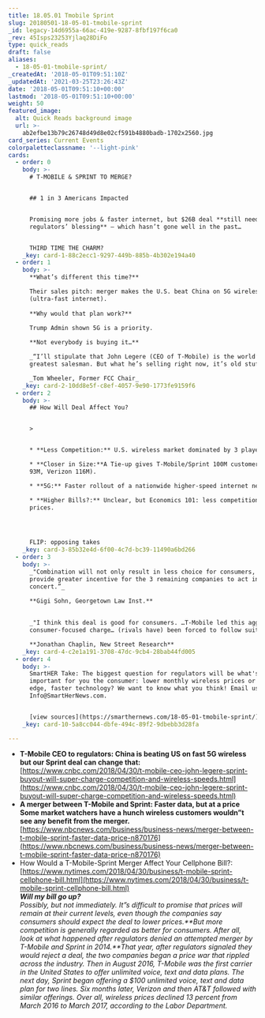 ```yaml
---
title: 18.05.01 Tmobile Sprint
slug: 20180501-18-05-01-tmobile-sprint
_id: legacy-14d6955a-66ac-419e-9287-8fbf197f6ca0
_rev: 45Isps23253Yjlaq28DiFo
type: quick_reads
draft: false
aliases:
  - 18-05-01-tmobile-sprint/
_createdAt: '2018-05-01T09:51:10Z'
_updatedAt: '2021-03-25T23:26:43Z'
date: '2018-05-01T09:51:10+00:00'
lastmod: '2018-05-01T09:51:10+00:00'
weight: 50
featured_image:
  alt: Quick Reads background image
  url: >-
    ab2efbe13b79c26748d49d8e02cf591b4880badb-1702x2560.jpg
card_series: Current Events
colorpaletteclassname: '--light-pink'
cards:
  - order: 0
    body: >-
      # T-MOBILE & SPRINT TO MERGE?


      ## 1 in 3 Americans Impacted


      Promising more jobs & faster internet, but $26B deal **still needs
      regulators’ blessing** – which hasn’t gone well in the past…


      THIRD TIME THE CHARM?
    _key: card-1-88c2ecc1-9297-449b-885b-4b302e194a40
  - order: 1
    body: >-
      **What’s different this time?**  

      Their sales pitch: merger makes the U.S. beat China on 5G wireless
      (ultra-fast internet).  
        
      **Why would that plan work?**  

      Trump Admin shown 5G is a priority.  
        
      **Not everybody is buying it…**  

      _“I’ll stipulate that John Legere (CEO of T-Mobile) is the world’s
      greatest salesman. But what he’s selling right now, it’s old stuff.”_  

      _Tom Wheeler, Former FCC Chair_
    _key: card-2-10dd8e5f-c8ef-4057-9e90-1773fe9159f6
  - order: 2
    body: >-
      ## How Will Deal Affect You?


      > 


      * **Less Competition:** U.S. wireless market dominated by 3 players.

      * **Closer in Size:**A Tie-up gives T-Mobile/Sprint 100M customers (AT&T
      93M, Verizon 116M).

      * **5G:** Faster rollout of a nationwide higher-speed internet network.

      * **Higher Bills?:** Unclear, but Economics 101: less competition = higher
      prices.




      FLIP: opposing takes
    _key: card-3-85b32e4d-6f00-4c7d-bc39-11490a6bd266
  - order: 3
    body: >-
      _"Combination will not only result in less choice for consumers, it will
      provide greater incentive for the 3 remaining companies to act in
      concert.”_  

      **Gigi Sohn, Georgetown Law Inst.**  
        
        
      _"I think this deal is good for consumers. …T-Mobile led this aggressive,
      consumer-focused charge… (rivals have) been forced to follow suit."_  

      **Jonathan Chaplin, New Street Research**
    _key: card-4-c2e1a191-3708-47dc-9cb4-28bab44fd005
  - order: 4
    body: >-
      SmartHER Take: The biggest question for regulators will be what's more
      important for you the consumer: lower monthly wireless prices or cutting
      edge, faster technology? We want to know what you think! Email us
      Info@SmartHerNews.com.


      [view sources](https://smarthernews.com/18-05-01-tmobile-sprint/)
    _key: card-10-5a8cc044-dbfe-494c-89f2-9dbebb3d28fa

---
```

* **T-Mobile CEO to regulators: China is beating US on fast 5G wireless but our Sprint deal can change that:** [https://www.cnbc.com/2018/04/30/t-mobile-ceo-john-legere-sprint-buyout-will-super-charge-competition-and-wireless-speeds.html](https://www.cnbc.com/2018/04/30/t-mobile-ceo-john-legere-sprint-buyout-will-super-charge-competition-and-wireless-speeds.html)
* **A merger between T-Mobile and Sprint: Faster data, but at a price**  
**Some market watchers have a hunch wireless customers wouldn”t see any benefit from the merger.**  
[https://www.nbcnews.com/business/business-news/merger-between-t-mobile-sprint-faster-data-price-n870176](https://www.nbcnews.com/business/business-news/merger-between-t-mobile-sprint-faster-data-price-n870176)
* How Would a T-Mobile-Sprint Merger Affect Your Cellphone Bill?:  
[https://www.nytimes.com/2018/04/30/business/t-mobile-sprint-cellphone-bill.html](https://www.nytimes.com/2018/04/30/business/t-mobile-sprint-cellphone-bill.html)  
**_Will my bill go up?_**  
_Possibly, but not immediately. It”s difficult to promise that prices will remain at their current levels, even though the companies say consumers should expect the deal to lower prices.**But more competition is generally regarded as better for consumers. After all, look at what happened after regulators denied an attempted merger by T-Mobile and Sprint in 2014.**That year, after regulators signaled they would reject a deal, the two companies began a price war that rippled across the industry. Then in August 2016, T-Mobile was the first carrier in the United States to offer unlimited voice, text and data plans. The next day, Sprint began offering a $100 unlimited voice, text and data plan for two lines. Six months later, Verizon and then AT&T followed with similar offerings. Over all, wireless prices declined 13 percent from March 2016 to March 2017, according to the Labor Department._